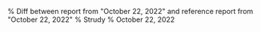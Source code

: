 % Diff between report from "October 22, 2022" and reference report from "October 22, 2022"
% Strudy
% October 22, 2022


